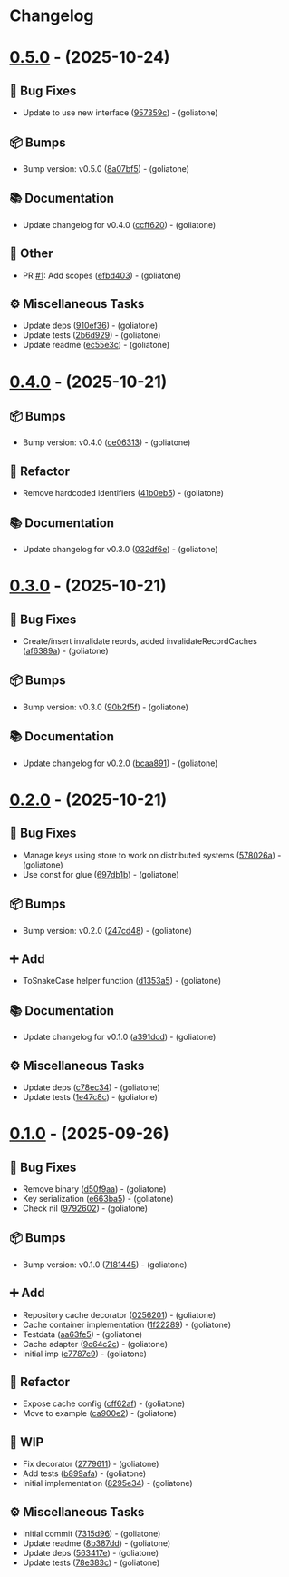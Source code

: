 # Changelog

# [0.5.0](https://github.com/goliatone/go-auth/compare/v0.4.0...v0.5.0) - (2025-10-24)

## <!-- 1 -->🐛 Bug Fixes

- Update to use new interface ([957359c](https://github.com/goliatone/go-auth/commit/957359cfe5f1ba3c6e46765996f9422dbf6722fc))  - (goliatone)

## <!-- 13 -->📦 Bumps

- Bump version: v0.5.0 ([8a07bf5](https://github.com/goliatone/go-auth/commit/8a07bf51792c9c01f6aac8f356f27ec3332c7a1e))  - (goliatone)

## <!-- 3 -->📚 Documentation

- Update changelog for v0.4.0 ([ccff620](https://github.com/goliatone/go-auth/commit/ccff620a84d7e0a1a07321d0932107454959d90f))  - (goliatone)

## <!-- 30 -->📝 Other

- PR [#1](https://github.com/goliatone/go-auth/pull/1): Add scopes ([efbd403](https://github.com/goliatone/go-auth/commit/efbd403141e4627c853f612472f421dbfaf3d19c))  - (goliatone)

## <!-- 7 -->⚙️ Miscellaneous Tasks

- Update deps ([910ef36](https://github.com/goliatone/go-auth/commit/910ef36d963c4c62b11b3df06147358c31a32031))  - (goliatone)
- Update tests ([2b6d929](https://github.com/goliatone/go-auth/commit/2b6d929bec46f02f021570b16a1f08656b7b7cc4))  - (goliatone)
- Update readme ([ec55e3c](https://github.com/goliatone/go-auth/commit/ec55e3cad0302e60ab5cf278741635d3a244f0d1))  - (goliatone)

# [0.4.0](https://github.com/goliatone/go-auth/compare/v0.3.0...v0.4.0) - (2025-10-21)

## <!-- 13 -->📦 Bumps

- Bump version: v0.4.0 ([ce06313](https://github.com/goliatone/go-auth/commit/ce06313c68d4e9f57ab971d592d6783c36a3d5c1))  - (goliatone)

## <!-- 2 -->🚜 Refactor

- Remove hardcoded identifiers ([41b0eb5](https://github.com/goliatone/go-auth/commit/41b0eb5141768e58ab10b590e72cff47b4a16139))  - (goliatone)

## <!-- 3 -->📚 Documentation

- Update changelog for v0.3.0 ([032df6e](https://github.com/goliatone/go-auth/commit/032df6ef53f6626fe57e3bded557846f85ee693c))  - (goliatone)

# [0.3.0](https://github.com/goliatone/go-auth/compare/v0.2.0...v0.3.0) - (2025-10-21)

## <!-- 1 -->🐛 Bug Fixes

- Create/insert invalidate reords, added invalidateRecordCaches ([af6389a](https://github.com/goliatone/go-auth/commit/af6389a59b9fb0e1ada8ea8ec5a5bc319077fb2d))  - (goliatone)

## <!-- 13 -->📦 Bumps

- Bump version: v0.3.0 ([90b2f5f](https://github.com/goliatone/go-auth/commit/90b2f5f5abb056834926883b480e0f1f96af665a))  - (goliatone)

## <!-- 3 -->📚 Documentation

- Update changelog for v0.2.0 ([bcaa891](https://github.com/goliatone/go-auth/commit/bcaa891b012ce56115a8d6fb737eb910e7811194))  - (goliatone)

# [0.2.0](https://github.com/goliatone/go-auth/compare/v0.1.0...v0.2.0) - (2025-10-21)

## <!-- 1 -->🐛 Bug Fixes

- Manage keys using store to work on distributed systems ([578026a](https://github.com/goliatone/go-auth/commit/578026acf1c6ceb2c7787968ed77d18b15fcb225))  - (goliatone)
- Use const for glue ([697db1b](https://github.com/goliatone/go-auth/commit/697db1b96c21a0cd1b9c4ae8f9374d1947ac57fd))  - (goliatone)

## <!-- 13 -->📦 Bumps

- Bump version: v0.2.0 ([247cd48](https://github.com/goliatone/go-auth/commit/247cd483e6035c594785fa2180814007b857b0e0))  - (goliatone)

## <!-- 16 -->➕ Add

- ToSnakeCase helper function ([d1353a5](https://github.com/goliatone/go-auth/commit/d1353a566f858d31b53992e7f56941c3a5097ff2))  - (goliatone)

## <!-- 3 -->📚 Documentation

- Update changelog for v0.1.0 ([a391dcd](https://github.com/goliatone/go-auth/commit/a391dcd06fd6f9e68544f988690a11ba6d3923d0))  - (goliatone)

## <!-- 7 -->⚙️ Miscellaneous Tasks

- Update deps ([c78ec34](https://github.com/goliatone/go-auth/commit/c78ec3486f9aebecc1d54414ceb28002052747a1))  - (goliatone)
- Update tests ([1e47c8c](https://github.com/goliatone/go-auth/commit/1e47c8c703a78607df546dec2bedeadb44864e77))  - (goliatone)

# [0.1.0](https://github.com/goliatone/go-auth/tree/v0.1.0) - (2025-09-26)

## <!-- 1 -->🐛 Bug Fixes

- Remove binary ([d50f9aa](https://github.com/goliatone/go-auth/commit/d50f9aa0b4effa5ade8dd7a94f428aaed0bdfd47))  - (goliatone)
- Key serialization ([e663ba5](https://github.com/goliatone/go-auth/commit/e663ba5c199f4f05be640113e377c9b532fb20af))  - (goliatone)
- Check nil ([9792602](https://github.com/goliatone/go-auth/commit/9792602f2a0b93b692c129c28ae11e9a933f95af))  - (goliatone)

## <!-- 13 -->📦 Bumps

- Bump version: v0.1.0 ([7181445](https://github.com/goliatone/go-auth/commit/7181445d75fc0a550dc2dc2c3c4ac9b66ac89427))  - (goliatone)

## <!-- 16 -->➕ Add

- Repository cache decorator ([0256201](https://github.com/goliatone/go-auth/commit/0256201761f8fa98110749cb96a2309d63ad19ac))  - (goliatone)
- Cache container implementation ([1f22289](https://github.com/goliatone/go-auth/commit/1f22289437c3d34873a18ff3a153b0b4a9642302))  - (goliatone)
- Testdata ([aa63fe5](https://github.com/goliatone/go-auth/commit/aa63fe5211a34327f39e24345ecab20142df1b4c))  - (goliatone)
- Cache adapter ([9c64c2c](https://github.com/goliatone/go-auth/commit/9c64c2cd5e0919aaa70d69e74b0722951d64a898))  - (goliatone)
- Initial imp ([c7787c9](https://github.com/goliatone/go-auth/commit/c7787c91c85d81510e02782cc936285177ecf608))  - (goliatone)

## <!-- 2 -->🚜 Refactor

- Expose cache config ([cff62af](https://github.com/goliatone/go-auth/commit/cff62aff8d48fcbe687c23ba1c9fd94cb09e5ebb))  - (goliatone)
- Move to example ([ca900e2](https://github.com/goliatone/go-auth/commit/ca900e26b2b97c4763114543970d4f6ac7f5be68))  - (goliatone)

## <!-- 22 -->🚧 WIP

- Fix decorator ([2779611](https://github.com/goliatone/go-auth/commit/27796110d47cdc950b6d842a92c2e7da0650c0da))  - (goliatone)
- Add tests ([b899afa](https://github.com/goliatone/go-auth/commit/b899afa05d5d9ca98134b70002387bc16e0d5919))  - (goliatone)
- Initial implementation ([8295e34](https://github.com/goliatone/go-auth/commit/8295e342d9be2d45e0313d95fd05054cd4c08788))  - (goliatone)

## <!-- 7 -->⚙️ Miscellaneous Tasks

- Initial commit ([7315d96](https://github.com/goliatone/go-auth/commit/7315d9667f94a320724d7bd6dbe7edfc8206d03a))  - (goliatone)
- Update readme ([8b387dd](https://github.com/goliatone/go-auth/commit/8b387dddb75ffc7f4d2dceaae0aea5467d83a881))  - (goliatone)
- Update deps ([563417e](https://github.com/goliatone/go-auth/commit/563417e5702b77977237d0e6ca7d93f8f20815a9))  - (goliatone)
- Update tests ([78e383c](https://github.com/goliatone/go-auth/commit/78e383c0d3948a8938cb0716ac784204a74bbaed))  - (goliatone)


